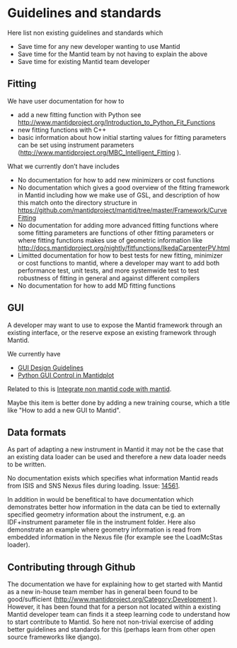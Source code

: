 Guidelines and standards
========================

Here list non existing guidelines and standards which 
*	Save time for any new developer wanting to use Mantid 
*	Save time for the Mantid team by not having to explain the above
*	Save time for existing Mantid team developer 

Fitting
-------
We have user documentation for how to

* add a new fitting function with Python see http://www.mantidproject.org/Introduction_to_Python_Fit_Functions 
* new fitting functions with C++ 
* basic information about how initial starting values for fitting parameters can be set using instrument parameters (http://www.mantidproject.org/MBC_Intelligent_Fitting ). 

What we currently don’t have includes
*	No documentation for how to add new minimizers or cost functions
*	No documentation which gives a good overview of the fitting framework in Mantid including how we make use of GSL, and description of how this match onto the directory structure in https://github.com/mantidproject/mantid/tree/master/Framework/CurveFitting  
*	No documentation for adding more advanced fitting functions where some fitting parameters are functions of other fitting parameters or where fitting functions makes use of geometric information like http://docs.mantidproject.org/nightly/fitfunctions/IkedaCarpenterPV.html 
*	Limitted documentation for how to best tests for new fitting, minimizer or cost functions to mantid, where a developer may want to add both performance test, unit tests, and more systemwide test to test robustness of fitting in general and against different compilers
*	No documentation for how to add MD fitting functions

GUI
---
A developer may want to use to expose the Mantid framework through an existing interface, or the reserve expose an existing framework through Mantid.

We currently have
* [GUI Design Guidelines](http://www.mantidproject.org/GUI_Design_Guidelines)
* [Python GUI Control in Mantidplot](http://www.mantidproject.org/Python_GUI_Control_in_MantidPlot)

Related to this is [Integrate non mantid code with mantid](http://www.mantidproject.org/Integrate_non_Mantid_code_with_Mantid).

Maybe this item is better done by adding a new training course, which a title like "How to add a new GUI to Mantid".

Data formats
------------
As part of adapting a new instrument in Mantid it may not be the case that an existing data loader can be used and therefore 
a new data loader needs to be written. 

No documentation exists which specifies what information Mantid reads from ISIS and SNS Nexus files during loading. Issue: [14561](https://github.com/mantidproject/mantid/issues/14561).

In addition in would be benefitical to have documentation which demonstrates better how 
information in the data can be tied to externally specified geometry information about the instrument, e.g. an IDF+instrument parameter file in the instrument folder. Here also demonstrate an example where geometry information is read from embedded information in the Nexus file (for example see the LoadMcStas loader). 

Contributing through Github
---------------------------
The documentation we have for explaining how to get started with Mantid as a new in-house team member has in general been 
found to be good/sufficient (http://www.mantidproject.org/Category:Development ). However, it has been found
that for a person not located within a existing Mantid developer team can finds it a steep learning code to 
understand how to start contribute to Mantid. So here not non-trivial exercise of adding better guidelines and standards for
this (perhaps learn from other open source frameworks like django).
